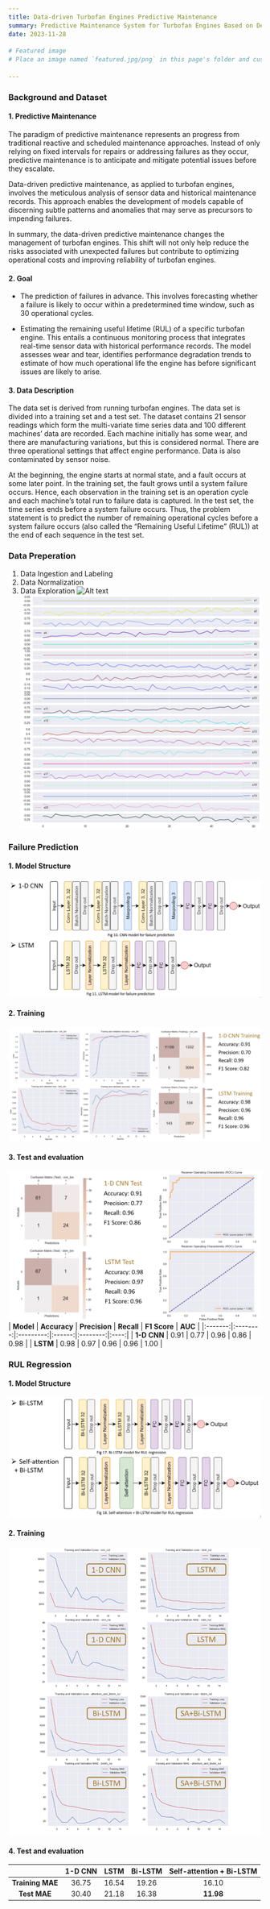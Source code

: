 ```yaml
---
title: Data-driven Turbofan Engines Predictive Maintenance
summary: Predictive Maintenance System for Turbofan Engines Based on Deep Learning Methods
date: 2023-11-28

# Featured image
# Place an image named `featured.jpg/png` in this page's folder and customize its options here.

---
```

### Background and Dataset

#### 1. Predictive Maintenance
  The paradigm of predictive maintenance represents an progress from traditional reactive and scheduled maintenance approaches. Instead of only relying on fixed intervals for repairs or addressing failures as they occur, predictive maintenance is to anticipate and mitigate potential issues before they escalate. 

  Data-driven predictive maintenance, as applied to turbofan engines, involves the meticulous analysis of sensor data and historical maintenance records. This approach enables the development of models capable of discerning subtle patterns and anomalies that may serve as precursors to impending failures.

  In summary, the data-driven predictive maintenance changes the management of turbofan engines. This shift will not only help reduce the risks associated with unexpected failures but contribute to optimizing operational costs and improving reliability of turbofan engines.

#### 2. Goal
  * The prediction of failures in advance. This involves forecasting whether a failure is likely to occur within a predetermined time window, such as 30 operational cycles.

  * Estimating the remaining useful lifetime (RUL) of a specific turbofan engine. This entails a continuous monitoring process that integrates real-time sensor data with historical performance records. The model assesses wear and tear, identifies performance degradation trends to estimate of how much operational life the engine has before significant issues are likely to arise.

#### 3. Data Description
  The data set is derived from running turbofan engines. The data set is divided into a training set and a test set. The dataset contains 21 sensor readings which form the multi-variate time series data and 100 different machines’ data are recorded. Each machine initially has some wear, and there are manufacturing variations, but this is considered normal. There are three operational settings that affect engine performance. Data is also contaminated by sensor noise. 

  At the beginning, the engine starts at normal state, and a fault occurs at some later point. In the training set, the fault grows until a system failure occurs. Hence, each observation in the training set is an operation cycle and each machine’s total run to failure data is captured. In the test set, the time series ends before a system failure occurs. Thus, the problem statement is to predict the number of remaining operational cycles before a system failure occurs (also called the “Remaining Useful Lifetime” (RUL)) at the end of each sequence in the test set.

### Data Preperation
1. Data Ingestion and Labeling
2. Data Normalization
3. Data Exploration
![Alt text](heatmap.png)
![Alt text](sensor_readings.png)

### Failure Prediction
#### 1. Model Structure
![Alt text](failure_pred_model.png)
#### 2. Training
![Alt text](failure_pred_training.png)
#### 3. Test and evaluation
![Alt text](failure_pred_test.png)
| **Model**   | **Accuracy** | **Precision** | **Recall** | **F1 Score** | **AUC**  |
|:-------:|:--------:|:---------:|:------:|:--------:|:----:|
| **1-D CNN** | 0.91     | 0.77      | 0.96   | 0.86     | 0.98 |
| **LSTM**    | 0.98     | 0.97      | 0.96   | 0.96     | 1.00 |


### RUL Regression
#### 1. Model Structure
![Alt text](rul_model.png)
#### 2. Training
![Alt text](rul_training.png)
#### 4. Test and evaluation
|                |**1-D CNN**|**LSTM**|**Bi-LSTM**|**Self-attention + Bi-LSTM**|
|:--------------:|:---------:|:------:|:---------:|:--------------------------:|
|**Training MAE**|   36.75   |  16.54 |   19.26   |           16.10            |
|**Test MAE**    |   30.40   |  21.18 |   16.38   |         **11.98**          |





